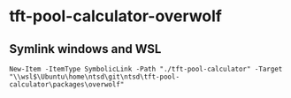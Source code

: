 # tft-pool-calculator-overwolf

## Symlink windows and WSL

`New-Item -ItemType SymbolicLink -Path "./tft-pool-calculator" -Target "\\wsl$\Ubuntu\home\ntsd\git\ntsd\tft-pool-calculator\packages\overwolf"`
